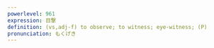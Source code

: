 ```yaml
---
powerlevel: 961
expression: 目撃
definition: (vs,adj-f) to observe; to witness; eye-witness; (P)
pronunciation: もくげき
---
```

